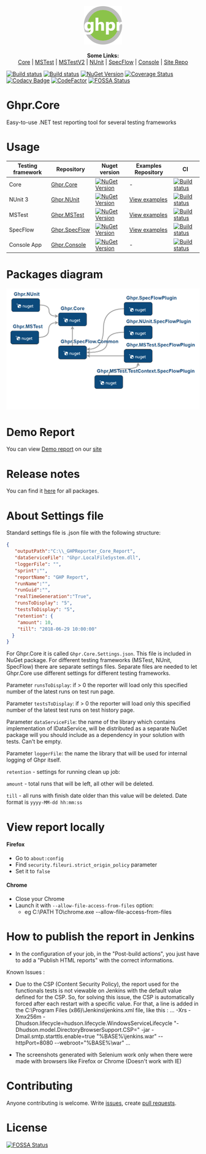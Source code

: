 <p align="center">
  <a href="https://ghpreporter.github.io/"><img src="https://github.com/GHPReporter/GHPReporter.github.io/blob/master/img/logo-small.png?raw=true" alt="Project icon"></a>
  <br><br>
  <b>Some Links:</b><br>
  <a href="https://github.com/GHPReporter/Ghpr.Core">Core</a> |
  <a href="https://github.com/GHPReporter/Ghpr.MSTest">MSTest</a> |
  <a href="https://github.com/GHPReporter/Ghpr.MSTestV2">MSTestV2</a> |
  <a href="https://github.com/GHPReporter/Ghpr.NUnit">NUnit</a> |
  <a href="https://github.com/GHPReporter/Ghpr.SpecFlow">SpecFlow</a> |
  <a href="https://github.com/GHPReporter/Ghpr.Console">Console</a> |
  <a href="https://github.com/GHPReporter/GHPReporter.github.io/">Site Repo</a>
</p>

[![Build status](https://ci.appveyor.com/api/projects/status/ix1epmijw6uc780w?svg=true)](https://ci.appveyor.com/project/elv1s42/ghpr-core)
[![Build status](https://dev.azure.com/ghpreporter/Ghpr.Core/_apis/build/status/Ghpr.Core-CI)](https://dev.azure.com/ghpreporter/Ghpr.Core/_build/latest?definitionId=2)
[![NuGet Version](https://img.shields.io/nuget/v/Ghpr.Core.svg)](https://www.nuget.org/packages/Ghpr.Core)
[![Coverage Status](https://coveralls.io/repos/github/GHPReporter/Ghpr.Core/badge.svg?branch=master)](https://coveralls.io/github/GHPReporter/Ghpr.Core?branch=master)
[![Codacy Badge](https://api.codacy.com/project/badge/Grade/0a299da7eea3464a8652ee5d2fea28f5)](https://www.codacy.com/app/42_/Ghpr.Core?utm_source=github.com&amp;utm_medium=referral&amp;utm_content=GHPReporter/Ghpr.Core&amp;utm_campaign=Badge_Grade)
[![CodeFactor](https://www.codefactor.io/repository/github/ghpreporter/ghpr.core/badge)](https://www.codefactor.io/repository/github/ghpreporter/ghpr.core)
[![FOSSA Status](https://app.fossa.io/api/projects/git%2Bgithub.com%2FGHPReporter%2FGhpr.Core.svg?type=shield)](https://app.fossa.io/projects/git%2Bgithub.com%2FGHPReporter%2FGhpr.Core?ref=badge_shield)

# Ghpr.Core

Easy-to-use .NET test reporting tool for several testing frameworks

# Usage

|Testing framework|Repository|Nuget version|Examples Repository|CI|
|---|---|---|---|---|
|Core|[Ghpr.Core](https://github.com/GHPReporter/Ghpr.Core)|[![NuGet Version](https://img.shields.io/nuget/v/Ghpr.Core.svg)](https://www.nuget.org/packages/Ghpr.Core)|-|[![Build status](https://ci.appveyor.com/api/projects/status/ix1epmijw6uc780w?svg=true)](https://ci.appveyor.com/project/elv1s42/ghpr-core)|
|NUnit 3|[Ghpr.NUnit](https://github.com/GHPReporter/Ghpr.NUnit#usage)|[![NuGet Version](https://img.shields.io/nuget/v/Ghpr.NUnit.svg)](https://www.nuget.org/packages/Ghpr.NUnit)|[View examples](https://github.com/GHPReporter/Ghpr.NUnit.Examples)|[![Build status](https://ci.appveyor.com/api/projects/status/edl1eag5luk5v4xs?svg=true)](https://ci.appveyor.com/project/elv1s42/ghpr-nunit)|
|MSTest|[Ghpr.MSTest](https://github.com/GHPReporter/Ghpr.MSTest#usage)|[![NuGet Version](https://img.shields.io/nuget/v/Ghpr.MSTest.svg)](https://www.nuget.org/packages/Ghpr.MSTest)|[View examples](https://github.com/GHPReporter/Ghpr.MSTest.Examples)|[![Build status](https://ci.appveyor.com/api/projects/status/0surlhjtkckdiw18?svg=true)](https://ci.appveyor.com/project/elv1s42/ghpr-mstest)|
|SpecFlow|[Ghpr.SpecFlow](https://github.com/GHPReporter/Ghpr.SpecFlow)|[![NuGet Version](https://img.shields.io/nuget/v/Ghpr.SpecFlowPlugin.svg)](https://www.nuget.org/packages/Ghpr.SpecFlowPlugin)|[View examples](https://github.com/GHPReporter/Ghpr.SpecFlow.Examples)|[![Build status](https://ci.appveyor.com/api/projects/status/jtmugpb1axnpc97g?svg=true)](https://ci.appveyor.com/project/elv1s42/ghpr-specflow)|
|Console App|[Ghpr.Console](https://github.com/GHPReporter/Ghpr.Console)|[![NuGet Version](https://img.shields.io/nuget/v/Ghpr.Console.svg)](https://www.nuget.org/packages/Ghpr.Console)|-|[![Build status](https://ci.appveyor.com/api/projects/status/1nhj8penho50h2ro?svg=true)](https://ci.appveyor.com/project/elv1s42/ghpr-console)|

# Packages diagram

<p align="center">
  <a href="https://raw.githubusercontent.com/GHPReporter/Ghpr.Core/master/packages.png"><img src="https://raw.githubusercontent.com/GHPReporter/Ghpr.Core/master/packages.png" alt="Diagram"></a>
</p>

# Demo Report

You can view [Demo report](http://ghpreporter.github.io/report/) on our [site](http://ghpreporter.github.io/)

# Release notes

You can find it [here](https://github.com/GHPReporter/Ghpr.Core/blob/master/RELEASE_NOTES.md) for all packages.

# About Settings file

Standard settings file is .json file with the following structure:
``` json
{
   "outputPath":"C:\\_GHPReporter_Core_Report",
   "dataServiceFile": "Ghpr.LocalFileSystem.dll",
   "loggerFile": "",
   "sprint":"",
   "reportName": "GHP Report",
   "runName":"",
   "runGuid":"",
   "realTimeGeneration":"True",
   "runsToDisplay": "5",
   "testsToDisplay": "5", 
   "retention": {
    "amount": 10,
    "till": "2018-06-29 10:00:00"
  }
}
```
For Ghpr.Core it is called `Ghpr.Core.Settings.json`. This file is included in NuGet package. For different testing frameworks (MSTest, NUnit, SpecFlow) there are separate settings files. Separate files are needed to let Ghpr.Core use different settings for different testing frameworks. 

Parameter `runsToDisplay`: if > 0 the reporter will load only this specified number of the latest runs on test run page.

Parameter `testsToDisplay`: if > 0 the reporter will load only this specified number of the latest test runs on test history page.

Parameter `dataServiceFile`: the name of the library which contains implementation of IDataService, will be distributed as a separate NuGet package will you should include as a dependency in your solution with tests. Can't be empty.

Parameter `loggerFile`: the name the library that will be used for internal logging of Ghpr itself.

`retention` - settings for running clean up job:

   `amount` - total runs that will be left, all other will be deleted.
   
   `till` - all runs with finish date older than  this value will be deleted. Date format is `yyyy-MM-dd hh:mm:ss`

# View report locally

#### Firefox

 - Go to `about:config`
 - Find `security.fileuri.strict_origin_policy` parameter
 - Set it to `false`
 
#### Chrome

 - Close your Chrome
 - Launch it with `--allow-file-access-from-files` option:
    - eg C:\PATH TO\chrome.exe --allow-file-access-from-files

# How to publish the report in Jenkins

 - In the configuration of your job, in the "Post-build actions", you just have to add a "Publish HTML reports" with the correct informations.
 
Known Issues : 
 - Due to the CSP (Content Security Policy), the report used for the functionals tests is not viewable on Jenkins with the default value defined for the CSP. So, for solving this issue, the CSP is automatically forced after each restart with a specific value. For that, a line is added in the C:\Program Files (x86)\Jenkins\jenkins.xml file, like this :
... 
 <arguments>-Xrs -Xmx256m -Dhudson.lifecycle=hudson.lifecycle.WindowsServiceLifecycle "-Dhudson.model.DirectoryBrowserSupport.CSP=" -jar -Dmail.smtp.starttls.enable=true "%BASE%\jenkins.war" --httpPort=8080 --webroot="%BASE%\war"</arguments>
...

 - The screenshots generated with Selenium work only when there were made with browsers like Firefox or Chrome (Doesn't work with IE) 
 

# Contributing

Anyone contributing is welcome. Write [issues](https://github.com/GHPReporter/Ghpr.Core/issues), create [pull requests](https://github.com/GHPReporter/Ghpr.Core/pulls).

# License

[![FOSSA Status](https://app.fossa.io/api/projects/git%2Bgithub.com%2FGHPReporter%2FGhpr.Core.svg?type=large)](https://app.fossa.io/projects/git%2Bgithub.com%2FGHPReporter%2FGhpr.Core?ref=badge_large)
